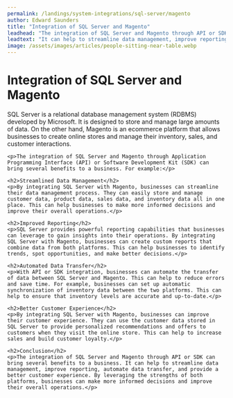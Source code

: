 ```yaml
---
permalink: /landings/system-integrations/sql-server/magento
author: Edward Saunders
title: "Integration of SQL Server and Magento"
leadhead: "The integration of SQL Server and Magento through API or SDK can bring several benefits to a business"
leadtext: "It can help to streamline data management, improve reporting, automate data transfer, and provide a better customer experience. By leveraging the strengths of both platforms, businesses can make more informed decisions and improve their overall operations."
image: /assets/images/articles/people-sitting-near-table.webp
---
```

<div class="arttext">	<h1>Integration of SQL Server and Magento</h1>
	<p>SQL Server is a relational database management system (RDBMS) developed by Microsoft. It is designed to store and manage large amounts of data. On the other hand, Magento is an ecommerce platform that allows businesses to create online stores and manage their inventory, sales, and customer interactions.</p>

	<p>The integration of SQL Server and Magento through Application Programming Interface (API) or Software Development Kit (SDK) can bring several benefits to a business. For example:</p>

	<h2>Streamlined Data Management</h2>
	<p>By integrating SQL Server with Magento, businesses can streamline their data management process. They can easily store and manage customer data, product data, sales data, and inventory data all in one place. This can help businesses to make more informed decisions and improve their overall operations.</p>

	<h2>Improved Reporting</h2>
	<p>SQL Server provides powerful reporting capabilities that businesses can leverage to gain insights into their operations. By integrating SQL Server with Magento, businesses can create custom reports that combine data from both platforms. This can help businesses to identify trends, spot opportunities, and make better decisions.</p>

	<h2>Automated Data Transfer</h2>
	<p>With API or SDK integration, businesses can automate the transfer of data between SQL Server and Magento. This can help to reduce errors and save time. For example, businesses can set up automatic synchronization of inventory data between the two platforms. This can help to ensure that inventory levels are accurate and up-to-date.</p>

	<h2>Better Customer Experience</h2>
	<p>By integrating SQL Server with Magento, businesses can improve their customer experience. They can use the customer data stored in SQL Server to provide personalized recommendations and offers to customers when they visit the online store. This can help to increase sales and build customer loyalty.</p>

	<h2>Conclusion</h2>
	<p>The integration of SQL Server and Magento through API or SDK can bring several benefits to a business. It can help to streamline data management, improve reporting, automate data transfer, and provide a better customer experience. By leveraging the strengths of both platforms, businesses can make more informed decisions and improve their overall operations.</p>
</div>